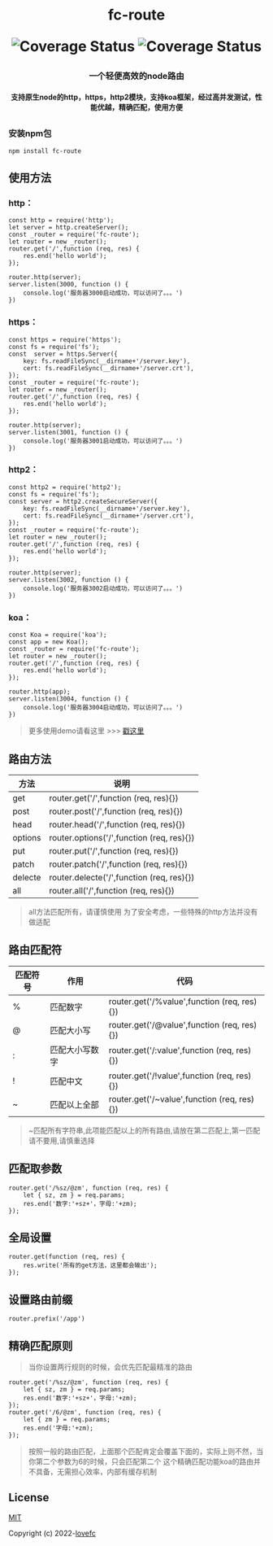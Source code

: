 <h1 align="center">fc-route</h2=1>

<p align="center">
 <img src="https://img.shields.io/badge/node-route-yellow.svg?style=plastic&logo=Node.js" alt="Coverage Status">
 <img src="https://img.shields.io/badge/License-Mit-blue.svg?style=plastic&logo=npm" alt="Coverage Status">
</p>
<h3 align="center">
 一个轻便高效的node路由
</h3>
<h4 align="center">
支持原生node的http，https，http2模块，支持koa框架，经过高并发测试，性能优越，精确匹配，使用方便
</h4>    

##

### 安装npm包
```
npm install fc-route
```
## 使用方法
### http：
```
const http = require('http');
let server = http.createServer();
const _router = require('fc-route');
let router = new _router();
router.get('/',function (req, res) {
	res.end('hello world');
});

router.http(server);
server.listen(3000, function () {
	console.log('服务器3000启动成功，可以访问了。。。')
})
```
### https：
```
const https = require('https');
const fs = require('fs');
const  server = https.Server({
    key: fs.readFileSync(__dirname+'/server.key'),
    cert: fs.readFileSync(__dirname+'/server.crt'),
});
const _router = require('fc-route');
let router = new _router();
router.get('/',function (req, res) {
	res.end('hello world');
});

router.http(server);
server.listen(3001, function () {
	console.log('服务器3001启动成功，可以访问了。。。')
})
```
### http2：
```
const http2 = require('http2');
const fs = require('fs');
const server = http2.createSecureServer({
    key: fs.readFileSync(__dirname+'/server.key'),
    cert: fs.readFileSync(__dirname+'/server.crt'),
});
const _router = require('fc-route');
let router = new _router();
router.get('/',function (req, res) {
	res.end('hello world');
});

router.http(server);
server.listen(3002, function () {
	console.log('服务器3002启动成功，可以访问了。。。')
})
```
### koa：
```
const Koa = require('koa');
const app = new Koa();
const _router = require('fc-route');
let router = new _router();
router.get('/',function (req, res) {
	res.end('hello world');
});

router.http(app);
server.listen(3004, function () {
	console.log('服务器3004启动成功，可以访问了。。。')
})
```
>更多使用demo请看这里 >>> [戳这里](https://github.com/lovefc/fc-route-demo)
## 路由方法
|   方法  |   说明  |
| --- | --- |
|   get  |    router.get('/',function (req, res){})  |
|   post  |    router.post('/',function (req, res){})  |
|  head |    router.head('/',function (req, res){})  |
|  options  |    router.options('/',function (req, res){})  |
|    put  |    router.put('/',function (req, res){})  |
|    patch  |    router.patch('/',function (req, res){})  |
|    delecte |    router.delecte('/',function (req, res){})  |
|    all  |    router.all('/',function (req, res){})  |

> all方法匹配所有，请谨慎使用
> 为了安全考虑，一些特殊的http方法并没有做适配

## 路由匹配符
|   匹配符号  |    作用  | 代码  |
| --- | --- | --- |
|   %   |    匹配数字  | router.get('/%value',function (req, res){})  |
|   @  |    匹配大小写  | router.get('/@value',function (req, res){})  |
|   :  |    匹配大小写数字  | router.get('/:value',function (req, res){})  |
|   !  |    匹配中文  | router.get('/!value',function (req, res){})  |
|   ~  |    匹配以上全部  | router.get('/~value',function (req, res){})  |
> ~匹配所有字符串,此项能匹配以上的所有路由,请放在第二匹配上,第一匹配请不要用,请慎重选择

## 匹配取参数

```
router.get('/%sz/@zm', function (req, res) {
	let { sz, zm } = req.params;
	res.end('数字:'+sz+'，字母:'+zm);
});
```
## 全局设置
```
router.get(function (req, res) {
	res.write('所有的get方法，这里都会输出');
});
```

## 设置路由前缀

```
router.prefix('/app')
```
## 精确匹配原则
>当你设置两行规则的时候，会优先匹配最精准的路由
```
router.get('/%sz/@zm', function (req, res) {
	let { sz, zm } = req.params;
	res.end('数字:'+sz+'，字母:'+zm);
});
router.get('/6/@zm', function (req, res) {
	let { zm } = req.params;
	res.end('字母:'+zm);
});
```
> 按照一般的路由匹配，上面那个匹配肯定会覆盖下面的，实际上则不然，当你第二个参数为6的时候，只会匹配第二个
> 这个精确匹配功能koa的路由并不具备，无需担心效率，内部有缓存机制

## License

[MIT](https://opensource.org/licenses/MIT)

Copyright (c) 2022-[lovefc](http://lovefc.cn)
